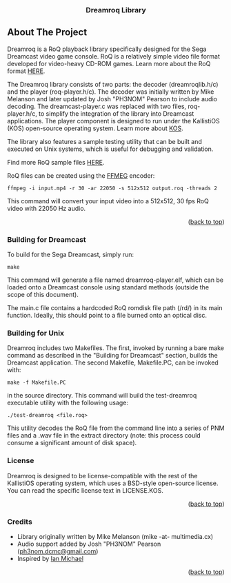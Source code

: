 
<!-- PROJECT LOGO -->
<br />
<div align="center">

  <h3 align="center">Dreamroq Library</h3>

</div>

<!-- ABOUT THE PROJECT -->
## About The Project
Dreamroq is a RoQ playback library specifically designed for the Sega Dreamcast video game console. RoQ is a relatively simple video file format developed for video-heavy CD-ROM games. Learn more about the RoQ format [HERE](http://wiki.multimedia.cx/index.php?title=RoQ).

The Dreamroq library consists of two parts: the decoder (dreamroqlib.h/c) and the player (roq-player.h/c). The decoder was initially written by Mike Melanson and later updated by Josh "PH3NOM" Pearson to include audio decoding. The dreamcast-player.c was replaced with two files, roq-player.h/c, to simplify the integration of the library into Dreamcast applications. The player component is designed to run under the KallistiOS (KOS) open-source operating system. Learn more about [KOS](http://gamedev.allusion.net/softprj/kos/).

The library also features a sample testing utility that can be built and executed on Unix systems, which is useful for debugging and validation.

Find more RoQ sample files [HERE](http://samples.mplayerhq.hu/game-formats/idroq/).

RoQ files can be created using the [FFMEG](http://ffmpeg.org/) encoder:

```ffmpeg -i input.mp4 -r 30 -ar 22050 -s 512x512 output.roq -threads 2```

This command will convert your input video into a 512x512, 30 fps RoQ video with 22050 Hz audio.

<p align="right">(<a href="#readme-top">back to top</a>)</p>


<!-- Building (Dreamcast) -->
### Building for Dreamcast

To build for the Sega Dreamcast, simply run:

```make```

This command will generate a file named dreamroq-player.elf, which can be loaded onto a Dreamcast console using standard methods (outside the scope of this document).

The main.c file contains a hardcoded RoQ romdisk file path (/rd/) in its main function. Ideally, this should point to a file burned onto an optical disc.

<!-- Building (Unix) -->
### Building for Unix

Dreamroq includes two Makefiles. The first, invoked by running a bare make command as described in the "Building for Dreamcast" section, builds the Dreamcast application. The second Makefile, Makefile.PC, can be invoked with:

```make -f Makefile.PC```

in the source directory. This command will build the test-dreamroq executable utility with the following usage:

```./test-dreamroq <file.roq>```

This utility decodes the RoQ file from the command line into a series of PNM files and a .wav file in the extract directory (note: this process could consume a significant amount of disk space).

<!-- LICENSE -->
### License

Dreamroq is designed to be license-compatible with the rest of the KallistiOS operating system, which uses a BSD-style open-source license. You can read the specific license text in LICENSE.KOS.

<p align="right">(<a href="#readme-top">back to top</a>)</p>


<!-- ACKNOWLEDGMENTS -->
### Credits

* Library originally written by Mike Melanson (mike -at- multimedia.cx)
* Audio support added by Josh "PH3NOM" Pearson (ph3nom.dcmc@gmail.com)
* Inspired by [Ian Michael](https://github.com/ianmicheal)

<p align="right">(<a href="#readme-top">back to top</a>)</p>

